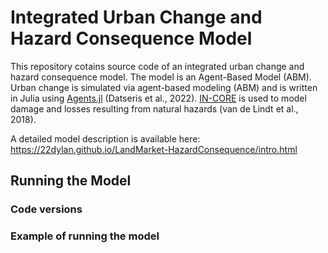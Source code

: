 # Integrated Urban Change and Hazard Consequence Model

This repository cotains source code of an integrated urban change and hazard consequence model. The model is an Agent-Based Model (ABM). Urban change is simulated via agent-based modeling (ABM) and is written in Julia using [Agents.jl](https://juliadynamics.github.io/Agents.jl/stable/) (Datseris et al., 2022). [IN-CORE](https://incore.ncsa.illinois.edu) is used to model damage and losses resulting from natural hazards (van de Lindt et al., 2018).


A detailed model description is available here: https://22dylan.github.io/LandMarket-HazardConsequence/intro.html

## Running the Model

### Code versions

### Example of running the model
